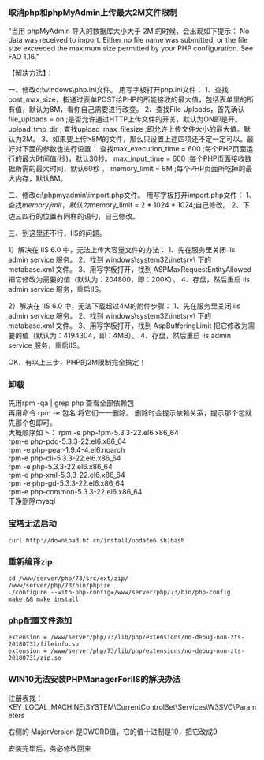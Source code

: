 ### 取消php和phpMyAdmin上传最大2M文件限制


“当用 phpMyAdmin 导入的数据库大小大于 2M 的时候，会出现如下提示：
No data was received to import. Either no file name was submitted, or the file size exceeded the maximum size permitted by your PHP configuration. See FAQ 1.16.”

【解决方法】：

一、修改c:\windows\php.ini文件。
用写字板打开php.ini文件：
1、查找post_max_size，指通过表单POST给PHP的所能接收的最大值，包括表单里的所有值，默认为8M，看你自己需要进行改变。
2、查找File Uploads，首先确认file_uploads = on ;是否允许通过HTTP上传文件的开关，默认为ON即是开。 upload_tmp_dir ; 
查找upload_max_filesize ;即允许上传文件大小的最大值。默认为2M。
3、如果要上传>8M的文件，那么只设置上述四项还不定一定可以。最好对下面的参数也进行设置： 
查找max_execution_time = 600 ;每个PHP页面运行的最大时间值(秒)，默认30秒。 
max_input_time = 600 ;每个PHP页面接收数据所需的最大时间，默认60秒 。
memory_limit = 8M ;每个PHP页面所吃掉的最大内存，默认8M。

二、修改c:\phpmyadmin\import.php文件。
用写字板打开import.php文件：
1、查找$memory_limit，默认为$memory_limit = 2 * 1024 * 1024;自己修改。
2、下边三四行的位置有同样的语句，自己修改。

三、到这里还不行，IIS的问题。

1）解决在 IIS 6.0 中，无法上传大容量文件的办法：
1、先在服务里关闭 iis admin service 服务。
2、找到 windows\system32\inetsrv\ 下的 metabase.xml 文件。
3、用写字板打开，找到 ASPMaxRequestEntityAllowed 把它修改为需要的值（默认为：204800，即：200K）。
4、存盘，然后重启 iis admin service 服务，重启IIS。

2）解决在 IIS 6.0 中，无法下载超过4M的附件步骤：
1、先在服务里关闭 iis admin service 服务。
2、找到 windows\system32\inetsrv\ 下的 metabase.xml 文件。
3、用写字板打开，找到 AspBufferingLimit 把它修改为需要的值（默认为：4194304，即：4MB）。
4、存盘，然后重启 iis admin service 服务，重启IIS。

OK，有以上三步，PHP的2M限制完全搞定！

### 卸载

先用rpm -qa | grep php 查看全部依赖包  
再用命令 rpm -e 包名 将它们一一删除。 删除时会提示依赖关系，提示那个包就先那个包即可。  
大概顺序如下：
rpm -e php-fpm-5.3.3-22.el6.x86_64  
rpm-e php-pdo-5.3.3-22.el6.x86_64  
rpm -e php-pear-1.9.4-4.el6.noarch  
rpm-e php-cli-5.3.3-22.el6.x86_64  
rpm -e php-5.3.3-22.el6.x86_64  
rpm-e php-xml-5.3.3-22.el6.x86_64  
rpm -e php-gd-5.3.3-22.el6.x86_64  
rpm-e php-common-5.3.3-22.el6.x86_64  
干净删除mysql  

### 宝塔无法启动
```
curl http://download.bt.cn/install/update6.sh|bash
```
### 重新编译zip
```
cd /www/server/php/73/src/ext/zip/
/www/server/php/73/bin/phpize
./configure --with-php-config=/www/server/php/73/bin/php-config
make && make install
```
### php配置文件添加
```
extension = /www/server/php/73/lib/php/extensions/no-debug-non-zts-20180731/fileinfo.so
extension = /www/server/php/73/lib/php/extensions/no-debug-non-zts-20180731/zip.so
```
### WIN10无法安装PHPManagerForIIS的解决办法
注册表找：KEY_LOCAL_MACHINE\SYSTEM\CurrentControlSet\Services\W3SVC\Parameters

右侧的 MajorVersion 是DWORD值，它的值十进制是10，把它改成9

安装完毕后，务必修改回来

